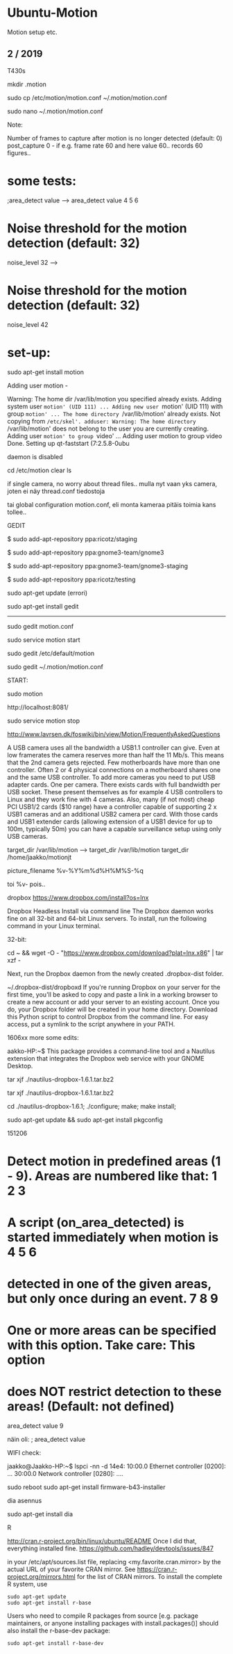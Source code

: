 # Ubuntu-Motion
Motion setup etc.


## 2 / 2019

T430s

mkdir .motion

sudo cp /etc/motion/motion.conf ~/.motion/motion.conf

sudo nano ~/.motion/motion.conf

Note: 

Number of frames to capture after motion is no longer detected (default: 0)
post_capture 0 - if e.g. frame rate 60 and here value 60.. records 60 figures..


# some tests:

;area_detect value
 -->
area_detect value 4 5 6

# Noise threshold for the motion detection (default: 32)
noise_level 32
-->
# Noise threshold for the motion detection (default: 32)
noise_level 42





# set-up:


sudo apt-get install motion


Adding user motion  - 

Warning: The home dir /var/lib/motion you specified already exists.
Adding system user `motion' (UID 111) ...
Adding new user `motion' (UID 111) with group `motion' ...
The home directory `/var/lib/motion' already exists.  Not copying from `/etc/skel'.
adduser: Warning: The home directory `/var/lib/motion' does not belong to the user you are currently creating.
Adding user `motion' to group `video' ...
Adding user motion to group video
Done.
Setting up qt-faststart (7:2.5.8-0ubu



daemon is disabled 



cd /etc/motion
clear
ls

if single camera, no worry about thread files.. mulla nyt vaan yks camera, joten ei näy thread.conf tiedostoja

tai global configuration motion.conf, eli monta kameraa pitäis toimia kans tollee..


GEDIT

$ sudo add-apt-repository ppa:ricotz/staging

$ sudo add-apt-repository ppa:gnome3-team/gnome3

$ sudo add-apt-repository ppa:gnome3-team/gnome3-staging

$ sudo add-apt-repository ppa:ricotz/testing



sudo apt-get update (errori)

sudo apt-get install gedit

---


sudo gedit motion.conf

sudo service motion start

sudo gedit /etc/default/motion


sudo gedit ~/.motion/motion.conf


START:

sudo motion

http://localhost:8081/

sudo service motion stop


http://www.lavrsen.dk/foswiki/bin/view/Motion/FrequentlyAskedQuestions

A USB camera uses all the bandwidth a USB1.1 controller can give. Even at low framerates the camera reserves more than half the 11 Mb/s. This means that the 2nd camera gets rejected. Few motherboards have more than one controller. Often 2 or 4 physical connections on a motherboard shares one and the same USB controller. To add more cameras you need to put USB adapter cards. One per camera. There exists cards with full bandwidth per USB socket. These present themselves as for example 4 USB controllers to Linux and they work fine with 4 cameras. Also, many (if not most) cheap PCI USB1/2 cards ($10 range) have a controller capable of supporting 2 x USB1 cameras and an additional USB2 camera per card. With those cards and USB1 extender cards (allowing extension of a USB1 device for up to 100m, typically 50m) you can have a capable surveillance setup using only USB cameras.



target_dir /var/lib/motion
-->
target_dir /var/lib/motion
target_dir /home/jaakko/motionjt


picture_filename %v-%Y%m%d%H%M%S-%q

toi %v- pois.. 




dropbox
https://www.dropbox.com/install?os=lnx

Dropbox Headless Install via command line
The Dropbox daemon works fine on all 32-bit and 64-bit Linux servers. To install, run the following command in your Linux terminal.

32-bit:

cd ~ && wget -O - "https://www.dropbox.com/download?plat=lnx.x86" | tar xzf -


Next, run the Dropbox daemon from the newly created .dropbox-dist folder.

~/.dropbox-dist/dropboxd
If you're running Dropbox on your server for the first time, you'll be asked to copy and paste a link in a working browser to create a new account or add your server to an existing account. Once you do, your Dropbox folder will be created in your home directory. Download this Python script to control Dropbox from the command line. For easy access, put a symlink to the script anywhere in your PATH.




1606xx more some edits:

aakko-HP:~$ This package provides a command-line tool and a Nautilus extension that integrates the Dropbox web service with your GNOME Desktop. 

tar xjf ./nautilus-dropbox-1.6.1.tar.bz2

tar xjf ./nautilus-dropbox-1.6.1.tar.bz2

cd ./nautilus-dropbox-1.6.1; ./configure; make; make install;

sudo apt-get update && sudo apt-get install pkgconfig

151206

# Detect motion in predefined areas (1 - 9). Areas are numbered like that:  1 2 3
# A script (on_area_detected) is started immediately when motion is         4 5 6
# detected in one of the given areas, but only once during an event.        7 8 9
# One or more areas can be specified with this option. Take care: This option
# does NOT restrict detection to these areas! (Default: not defined)
area_detect value 9


näin oli: 
; area_detect value 



WIFI check:

jaakko@Jaakko-HP:~$ lspci -nn -d 14e4:
10:00.0 Ethernet controller [0200]: ...
30:00.0 Network controller [0280]: ....

sudo reboot
sudo apt-get install firmware-b43-installer


dia asennus

sudo apt-get install dia





R


http://cran.r-project.org/bin/linux/ubuntu/README
Once I did that, everything installed fine.
https://github.com/hadley/devtools/issues/847

in your /etc/apt/sources.list file, replacing <my.favorite.cran.mirror> by the actual URL of your favorite CRAN mirror. See https://cran.r-project.org/mirrors.html for the list of CRAN mirrors. To install the complete R system, use

    sudo apt-get update
    sudo apt-get install r-base

Users who need to compile R packages from source [e.g. package maintainers, or anyone installing packages with install.packages()] should also install the r-base-dev package:

    sudo apt-get install r-base-dev
